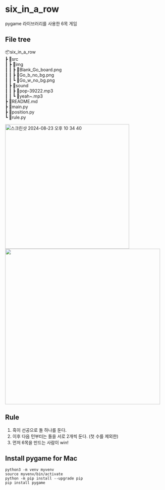 # six_in_a_row
pygame 라이브러리를 사용한 6목 게임

## File tree
📦six_in_a_row
<br>
 ┣ 📂src
 <br>
 ┃ ┣ 📂img
 <br>
 ┃ ┃ ┣ 📜Blank_Go_board.png
 <br>
 ┃ ┃ ┣ 📜Go_b_no_bg.png
 <br>
 ┃ ┃ ┗ 📜Go_w_no_bg.png
 <br>
 ┃ ┣ 📂sound
 <br>
 ┃ ┃ ┣ 📜pop-39222.mp3
 <br>
 ┃ ┃ ┗ 📜yeah~.mp3
 <br>
 ┣ 📜README.md
 <br>
 ┣ 📜main.py
 <br>
 ┣ 📜position.py
 <br>
 ┗ 📜rule.py

<img width="400" alt="스크린샷 2024-08-23 오후 10 34 40" src="https://github.com/user-attachments/assets/dd875371-363c-4d08-8f54-065395e54747">
<img width="500" src="https://github.com/user-attachments/assets/b6251e04-a73d-46cc-8ace-e6a917daa785">

## Rule
1. 흑이 선공으로 돌 하나를 둔다.
2. 이후 다음 턴부터는 돌을 서로 2개씩 둔다. (첫 수를 제외한)
3. 먼저 6목을 만드는 사람이 win!

## Install pygame for Mac
```
python3 -m venv myvenv
source myvenv/bin/activate
python -m pip install --upgrade pip
pip install pygame
```
